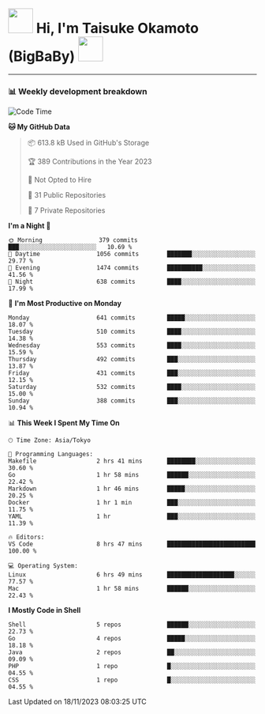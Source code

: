 <!-- Title -->
<h1>
    <img src="https://media.tenor.com/TlyRveJkgo4AAAAi/cloud-cloud-strife.gif" width="50"/> 
    Hi, I'm Taisuke Okamoto (BigBaBy) 
    <img src="https://media.tenor.com/TlyRveJkgo4AAAAi/cloud-cloud-strife.gif" width="50"/>
</h1>

---

<h3> 📊 Weekly development breakdown </h3>
<!-- waka-readme-stats -->

<!--START_SECTION:waka-->
![Code Time](http://img.shields.io/badge/Code%20Time-1%2C650%20hrs%2052%20mins-blue)

**🐱 My GitHub Data** 

> 📦 613.8 kB Used in GitHub's Storage 
 > 
> 🏆 389 Contributions in the Year 2023
 > 
> 🚫 Not Opted to Hire
 > 
> 📜 31 Public Repositories 
 > 
> 🔑 7 Private Repositories 
 > 
**I'm a Night 🦉** 

```text
🌞 Morning                379 commits         ███░░░░░░░░░░░░░░░░░░░░░░   10.69 % 
🌆 Daytime                1056 commits        ███████░░░░░░░░░░░░░░░░░░   29.77 % 
🌃 Evening                1474 commits        ██████████░░░░░░░░░░░░░░░   41.56 % 
🌙 Night                  638 commits         ████░░░░░░░░░░░░░░░░░░░░░   17.99 % 
```
📅 **I'm Most Productive on Monday** 

```text
Monday                   641 commits         █████░░░░░░░░░░░░░░░░░░░░   18.07 % 
Tuesday                  510 commits         ████░░░░░░░░░░░░░░░░░░░░░   14.38 % 
Wednesday                553 commits         ████░░░░░░░░░░░░░░░░░░░░░   15.59 % 
Thursday                 492 commits         ███░░░░░░░░░░░░░░░░░░░░░░   13.87 % 
Friday                   431 commits         ███░░░░░░░░░░░░░░░░░░░░░░   12.15 % 
Saturday                 532 commits         ████░░░░░░░░░░░░░░░░░░░░░   15.00 % 
Sunday                   388 commits         ███░░░░░░░░░░░░░░░░░░░░░░   10.94 % 
```


📊 **This Week I Spent My Time On** 

```text
🕑︎ Time Zone: Asia/Tokyo

💬 Programming Languages: 
Makefile                 2 hrs 41 mins       ████████░░░░░░░░░░░░░░░░░   30.60 % 
Go                       1 hr 58 mins        ██████░░░░░░░░░░░░░░░░░░░   22.42 % 
Markdown                 1 hr 46 mins        █████░░░░░░░░░░░░░░░░░░░░   20.25 % 
Docker                   1 hr 1 min          ███░░░░░░░░░░░░░░░░░░░░░░   11.75 % 
YAML                     1 hr                ███░░░░░░░░░░░░░░░░░░░░░░   11.39 % 

🔥 Editors: 
VS Code                  8 hrs 47 mins       █████████████████████████   100.00 % 

💻 Operating System: 
Linux                    6 hrs 49 mins       ███████████████████░░░░░░   77.57 % 
Mac                      1 hr 58 mins        ██████░░░░░░░░░░░░░░░░░░░   22.43 % 
```

**I Mostly Code in Shell** 

```text
Shell                    5 repos             ██████░░░░░░░░░░░░░░░░░░░   22.73 % 
Go                       4 repos             █████░░░░░░░░░░░░░░░░░░░░   18.18 % 
Java                     2 repos             ██░░░░░░░░░░░░░░░░░░░░░░░   09.09 % 
PHP                      1 repo              █░░░░░░░░░░░░░░░░░░░░░░░░   04.55 % 
CSS                      1 repo              █░░░░░░░░░░░░░░░░░░░░░░░░   04.55 % 
```




 Last Updated on 18/11/2023 08:03:25 UTC
<!--END_SECTION:waka-->
